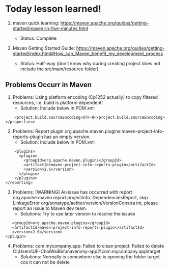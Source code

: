 # Today lesson learned!
1. maven quick learning: https://maven.apache.org/guides/getting-started/maven-in-five-minutes.html
   * Status: Complete

2. Maven Getting Started Guide: https://maven.apache.org/guides/getting-started/index.html#How_can_Maven_benefit_my_development_process
   * Status: Half-way (don't know why during creating project does not include the src/main/resource folder)

## Problems Occurr in Maven 
1. Problems: Using platform encoding (Cp1252 actually) to copy filtered resources, i.e. build is platform dependent!
   * Solution: Include below in POM.xml
```<properties>
	<project.build.sourceEncoding>UTF-8</project.build.sourceEncoding>
</properties>
```
2. Problems: Report plugin org.apache.maven.plugins:maven-project-info-reports-plugin has an empty version.
   * Solution: Include below in POM.xml

```<reporting>
    <plugins>
      <plugin>
        <groupId>org.apache.maven.plugins</groupId>
        <artifactId>maven-project-info-reports-plugin</artifactId>
        <version>2.6</version>
      </plugin>
    </plugins>
</reporting>
```
3. Problems: [WARNING] An issue has occurred with report org.apache.maven.report.projectinfo. DependenciesReport, skip LinkageError org/sonatype/aether/version/VersionConstra int, please report an issue to Maven dev team.
   * Solutions: Try to use later version to resolve the issues

```<plugin>
   <groupId>org.apache.maven.plugins</groupId>
   <artifactId>maven-project-info-reports-plugin</artifactId>
   <version>2.6</version>
</plugin>
```
4. Problems: com.mycompany.app: Failed to clean project: Failed to delete C:\Users\UF-ChaiWaiBin\maven\my-app2\com.mycompany.app\target
   * Solutions: Normally is somewhere else is opening the folder target cos it can not be delete